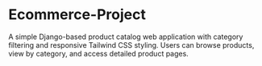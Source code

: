 # Ecommerce-Project
A simple Django-based product catalog web application with category filtering and responsive Tailwind CSS styling. Users can browse products, view by category, and access detailed product pages.
